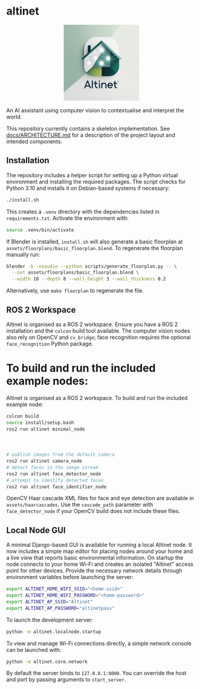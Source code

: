 # altinet

<p align="center">
  <img src="docs/logo.png" alt="Altinet logo" width="200">
</p>

An AI assistant using computer vision to contextualise and interpret the world.

This repository currently contains a skeleton implementation. See
[docs/ARCHITECTURE.md](docs/ARCHITECTURE.md) for a description of the project
layout and intended components.

## Installation

The repository includes a helper script for setting up a Python virtual
environment and installing the required packages. The script checks for
Python 3.10 and installs it on Debian-based systems if necessary:

```bash
./install.sh
```

This creates a `.venv` directory with the dependencies listed in
`requirements.txt`. Activate the environment with:

```bash
source .venv/bin/activate
```
If Blender is installed, `install.sh` will also generate a basic floorplan at `assets/floorplans/basic_floorplan.blend`. To regenerate the floorplan manually run:

```bash
blender -b -noaudio --python scripts/generate_floorplan.py -- \
  --out assets/floorplans/basic_floorplan.blend \
  --width 10 --depth 8 --wall_height 3 --wall_thickness 0.2
```


Alternatively, use `make floorplan` to regenerate the file.
## ROS 2 Workspace



 
Altinet is organised as a ROS 2 workspace. Ensure you have a ROS 2
installation and the `colcon` build tool available. The computer vision
nodes also rely on OpenCV and `cv_bridge`; face recognition requires the
optional `face_recognition` Python package.

To build and run the included example nodes:
=======

Altinet is organised as a ROS 2 workspace. To build and run the included
example node:
 
 

```bash
colcon build
source install/setup.bash
ros2 run altinet minimal_node


 
# publish images from the default camera
ros2 run altinet camera_node
# detect faces in the image stream
ros2 run altinet face_detector_node
# attempt to identify detected faces
ros2 run altinet face_identifier_node

```

OpenCV Haar cascade XML files for face and eye detection are available in
`assets/haarcascades`. Use the `cascade_path` parameter with
`face_detector_node` if your OpenCV build does not include these files.



 
## Local Node GUI

A minimal Django-based GUI is available for running a local Altinet node.
It now includes a simple map editor for placing nodes around your home and a
live view that reports basic environmental information. On startup the node
connects to your home Wi-Fi and creates an isolated "Altinet" access point for
other devices. Provide the necessary network details through environment
variables before launching the server:

```bash
export ALTINET_HOME_WIFI_SSID="<home-ssid>"
export ALTINET_HOME_WIFI_PASSWORD="<home-password>"
export ALTINET_AP_SSID="Altinet"
export ALTINET_AP_PASSWORD="altinetpass"
```

To launch the development server:

```bash
python -m altinet.localnode.startup
```

To view and manage Wi-Fi connections directly, a simple network console can be
launched with:

```bash
python -m altinet.core.network
```

By default the server binds to `127.0.0.1:8000`. You can override the host
and port by passing arguments to `start_server`.
